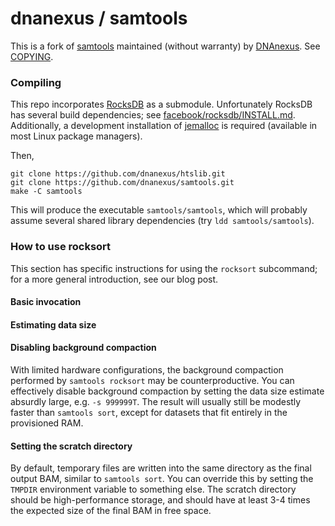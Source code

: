 dnanexus / samtools
===================

This is a fork of [samtools](http://samtools.sourceforge.net/) maintained (without warranty) by [DNAnexus](https://www.dnanexus.com/). See [COPYING](https://github.com/dnanexus/samtools/blob/dnanexus/COPYING).

### Compiling

This repo incorporates [RocksDB](http://rocksdb.org/) as a submodule. Unfortunately RocksDB has several build dependencies; see [facebook/rocksdb/INSTALL.md](https://github.com/facebook/rocksdb/blob/master/INSTALL.md). Additionally, a development installation of [jemalloc](http://www.canonware.com/jemalloc/) is required (available in most Linux package managers).

Then,
```{bash}
git clone https://github.com/dnanexus/htslib.git
git clone https://github.com/dnanexus/samtools.git
make -C samtools
```

This will produce the executable `samtools/samtools`, which will probably assume several shared library dependencies (try `ldd samtools/samtools`).

### How to use rocksort

This section has specific instructions for using the `rocksort` subcommand; for a more general introduction, see our blog post.

#### Basic invocation

#### Estimating data size

#### Disabling background compaction

With limited hardware configurations, the background compaction performed by `samtools rocksort` may be counterproductive. You can effectively disable background compaction by setting the data size estimate absurdly large, e.g. `-s 999999T`. The result will usually still be modestly faster than `samtools sort`, except for datasets that fit entirely in the provisioned RAM.

#### Setting the scratch directory

By default, temporary files are written into the same directory as the final output BAM, similar to `samtools sort`. You can override this by setting the `TMPDIR` environment variable to something else. The scratch directory should be high-performance storage, and should have at least 3-4 times the expected size of the final BAM in free space.
